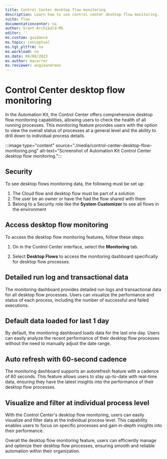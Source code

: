 ```yaml
---
title: Control Center desktop flow monitoring
description: Learn how to use control center desktop flow monitoring.
suite: flow
documentationcenter: na
author: Grant-Archibald-MS
editor: ''
ms.custom: guidance
ms.topic: conceptual
ms.tgt_pltfrm: na
ms.workload: na
ms.date: 08/08/2023
ms.author: macarrer
ms.reviewer: angieandrews
---
```


# Control Center desktop flow monitoring

In the Automation Kit, the Control Center offers comprehensive desktop flow monitoring capabilities, allowing users to check the health of all running processes. This monitoring feature provides users with the option to view the overall status of processes at a general level and the ability to drill down to individual process details.

:::image type="content" source="./media/control-center-desktop-flow-monitoring.png" alt-text="Screenshot of Automation Kit Control Center desktop flow monitoring.":::

## Security

To see desktop flows monitoring data, the following must be set up:

1. The Cloud flow and desktop flow must be part of a solution
1. The user be an owner or have the had the flow shared with them
1. Belong to a Security role like the **System Customizer** to see all flows in the environment

## Access desktop flow monitoring

To access the desktop flow monitoring features, follow these steps:

1. On in the Control Center interface, select the **Monitoring** tab.

1. Select **Desktop Flows** to access the monitoring dashboard specifically for desktop flow processes.

## Detailed run log and transactional data

The monitoring dashboard provides detailed run logs and transactional data for all desktop flow processes. Users can visualize the performance and status of each process, including the number of successful and failed executions.

## Default data loaded for last 1 day

By default, the monitoring dashboard loads data for the last one day. Users can easily analyze the recent performance of their desktop flow processes without the need to manually adjust the date range.

## Auto refresh with 60-second cadence

The monitoring dashboard supports an autorefresh feature with a cadence of 60 seconds. This feature allows users to stay up-to-date with real-time data, ensuring they have the latest insights into the performance of their desktop flow processes.

## Visualize and filter at individual process level

With the Control Center's desktop flow monitoring, users can easily visualize and filter data at the individual process level. This capability enables users to focus on specific processes and gain in-depth insights into their performance.

Overall the desktop flow monitoring feature, users can efficiently manage and optimize their desktop flow processes, ensuring smooth and reliable automation within their organization.

